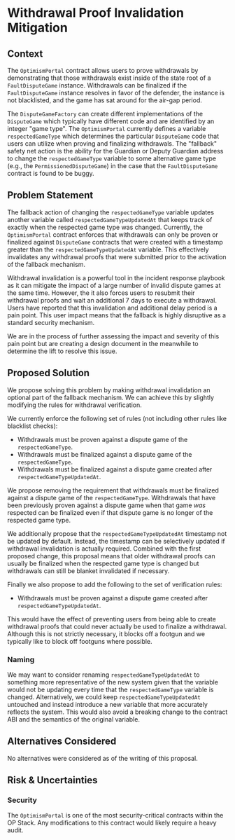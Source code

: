 # Withdrawal Proof Invalidation Mitigation

## Context

The `OptimismPortal` contract allows users to prove withdrawals by demonstrating that those
withdrawals exist inside of the state root of a `FaultDisputeGame` instance. Withdrawals can be
finalized if the `FaultDisputeGame` instance resolves in favor of the defender, the instance is not
blacklisted, and the game has sat around for the air-gap period.

The `DisputeGameFactory` can create different implementations of the `DisputeGame` which typically
have different code and are identified by an integer "game type". The `OptimismPortal` currently
defines a variable `respectedGameType` which determines the particular `DisputeGame` code that
users can utilize when proving and finalizing withdrawals. The "fallback" safety net action is the
ability for the Guardian or Deputy Guardian address to change the `respectedGameType` variable to
some alternative game type (e.g., the `PermissionedDisputeGame`) in the case that the
`FaultDisputeGame` contract is found to be buggy.

## Problem Statement

The fallback action of changing the `respectedGameType` variable updates another variable called
`respectedGameTypeUpdatedAt` that keeps track of exactly when the respected game type was changed.
Currently, the `OptimismPortal` contract enforces that withdrawals can only be proven or finalized
against `DisputeGame` contracts that were created with a timestamp greater than the
`respectedGameTypeUpdatedAt` variable. This effectively invalidates any withdrawal proofs that were
submitted prior to the activation of the fallback mechanism.

Withdrawal invalidation is a powerful tool in the incident response playbook as it can mitigate the
impact of a large number of invalid dispute games at the same time. However, the it also forces
users to resubmit their withdrawal proofs and wait an additional 7 days to execute a withdrawal.
Users have reported that this invalidation and additional delay period is a pain point. This user
impact means that the fallback is highly disruptive as a standard security mechanism.

We are in the process of further assessing the impact and severity of this pain point but are
creating a design document in the meanwhile to determine the lift to resolve this issue.

## Proposed Solution

We propose solving this problem by making withdrawal invalidation an optional part of the fallback
mechanism. We can achieve this by slightly modifying the rules for withdrawal verification.

We currently enforce the following set of rules (not including other rules like blacklist checks):

- Withdrawals must be proven against a dispute game of the `respectedGameType`.
- Withdrawals must be finalized against a dispute game of the `respectedGameType`.
- Withdrawals must be finalized against a dispute game created after `respectedGameTypeUpdatedAt`.

We propose removing the requirement that withdrawals must be finalized against a dispute game of
the `respectedGameType`. Withdrawals that have been previously proven against a dispute game when
that game *was* respected can be finalized even if that dispute game is no longer of the respected
game type.

We additionally propose that the `respectedGameTypeUpdatedAt` timestamp not be updated by default.
Instead, the timestamp can be selectively updated if withdrawal invalidation is actually required.
Combined with the first proposed change, this proposal means that older withdrawal proofs can
usually be finalized when the respected game type is changed but withdrawals can still be blanket
invalidated if necessary.

Finally we also propose to add the following to the set of verification rules:

- Withdrawals must be proven against a dispute game created after `respectedGameTypeUpdatedAt`.

This would have the effect of preventing users from being able to create withdrawal proofs that
could never actually be used to finalize a withdrawal. Although this is not strictly necessary, it
blocks off a footgun and we typically like to block off footguns where possible.

### Naming

We may want to consider renaming `respectedGameTypeUpdatedAt` to something more representative of
the new system given that the variable would not be updating every time that the
`respectedGameType` variable is changed. Alternatively, we could keep `respectedGameTypeUpdatedAt`
untouched and instead introduce a new variable that more accurately reflects the system. This would
also avoid a breaking change to the contract ABI and the semantics of the original variable.

## Alternatives Considered

No alternatives were considered as of the writing of this proposal.

## Risk & Uncertainties

### Security

The `OptimismPortal` is one of the most security-critical contracts within the OP Stack. Any
modifications to this contract would likely require a heavy audit.
